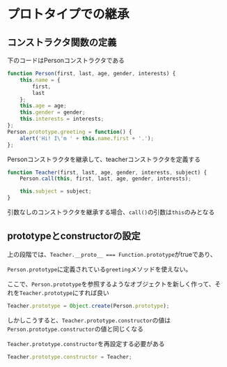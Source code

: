 # プロトタイプでの継承

## コンストラクタ関数の定義

下のコードはPersonコンストラクタである

```javascript
function Person(first, last, age, gender, interests) {
	this.name = {
		first,
		last
	};
	this.age = age;
	this.gender = gender;
	this.interests = interests;
};
Person.prototype.greeting = function() {
	alert('Hi! I\'m ' + this.name.first + '.');
};
```

Personコンストラクタを継承して、teacherコンストラクタを定義する

```javascript
function Teacher(first, last, age, gender, interests, subject) {
	Person.call(this, first, last, age, gender, interests);

	this.subject = subject;
}
```

引数なしのコンストラクタを継承する場合、`call()`の引数は`this`のみとなる

## prototypeとconstructorの設定

上の段階では、`Teacher.__proto__ === Function.prototype`がtrueであり、

`Person.prototype`に定義されている`greeting`メソッドを使えない。

ここで、`Person.prototype`を参照するようなオブジェクトを新しく作って、それを`Teacher.prototype`にすれば良い

```javascript
Teacher.prototype = Object.create(Person.prototype);
```

しかしこうすると、`Teacher.prototype.constructor`の値は`Person.prototype.constructor`の値と同じくなる

`Teacher.prototype.constructor`を再設定する必要がある

```javascript
Teacher.prototype.constructor = Teacher;
```

